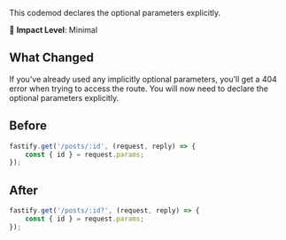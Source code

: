 This codemod  declares the optional parameters explicitly.

🚦 **Impact Level**: Minimal

## What Changed

If you've already used any implicitly optional parameters, you'll get a 404 error when trying to access the route. You will now need to declare the optional parameters explicitly.


## Before

```jsx
fastify.get('/posts/:id', (request, reply) => {
    const { id } = request.params;
});

```

## After

```jsx
fastify.get('/posts/:id?', (request, reply) => {
    const { id } = request.params;
});

```
